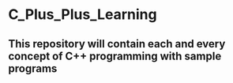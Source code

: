 # C_Plus_Plus_Learning
## This repository will contain each and every concept of C++ programming with sample programs
